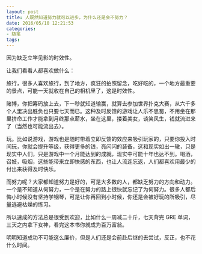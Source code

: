 ```yaml
---
layout: post
title: 人既然知道努力就可以进步，为什么还是会不努力？
date: 2016/05/10 12:21:53
categories:
- 随笔
tags:
---
```


因为缺乏立竿见影的时效性。

让我们看看人都喜欢做什么：

旅行，很多人喜欢旅行，到了地方，疯狂的拍照留念，吃好吃的，一个地方最重要的景点，可能一天就收在自己的相机里了，这是时效性。

赌博，你把筹码放上去，下一秒就知道输赢，就算去参加世界扑克大赛，从六千多个人里决出胜负也只要七天而已。这种及时反馈的游戏让人乐不思蜀，不用坐在那里拼命工作才能拿到月终那点薪水，坐在这里，搂着美女，谈笑风生，钱就流进来了（当然也可能流出去）。

玩。比如说游戏，游戏也是随时带着立即反馈的效应来吸引玩家的，只要你投入时间玩，你就会提升等级，获得更多的钱，亮闪闪的装备，这和现实如出一辙，只是现实中人们，只是游戏中一个月能达到的成就，现实中可能十年也达不到。喝酒，召妓，吸烟，这些能带来立即快感的东西，也让人流连忘返，人们都喜欢用最少的付出来获得及时快乐。

而努力呢？大家都知道努力是好的，可是大多数的人，都缺乏努力的方向和动力。一个是不知道从何努力，一个是在努力的路上很快就忘记了为何努力。很多人都后悔小时候没有坚持学钢琴，可是让你再回到小时候，你还是会被好玩的所吸引，尽量逃避枯燥的练习。

所以速成的方法总是很受到欢迎，比如什么一周减二十斤，七天背完 GRE 单词，三天之内拿下女神，看完这本书你就成为百万富翁。

明明知道成功不可能这么廉价，但是人们还是会前赴后继的去尝试，反正，也不花什么时间。
